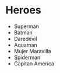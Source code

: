 # Heroes

* Superman
* Batman
* Daredevil
* Aquaman
* Mujer Maravilla
* Spiderman
* Capitan America
